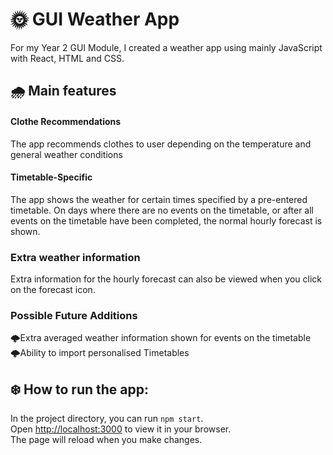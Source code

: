 # 🌞 GUI Weather App

For my Year 2 GUI Module, I created a weather app using mainly JavaScript with React, HTML and CSS.

## 🌧️ Main features

#### Clothe Recommendations
The app recommends clothes to user depending on the temperature and general weather conditions

#### Timetable-Specific
The app shows the weather for certain times specified by a pre-entered timetable. On days where there are no events on the timetable, or after all events on the timetable have been completed, the normal hourly forecast is shown. 

### Extra weather information
Extra information for the hourly forecast can also be viewed when you click on the forecast icon.

### Possible Future Additions
🌩️Extra averaged weather information shown for events on the timetable\
🌩️Ability to import personalised Timetables


## ❄️ How to run the app:

In the project directory, you can run `npm start`.\
Open [http://localhost:3000](http://localhost:3000) to view it in your browser.\
The page will reload when you make changes.
